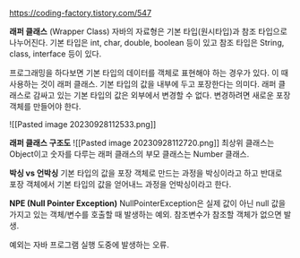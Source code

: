 https://coding-factory.tistory.com/547

**래퍼 클래스** (Wrapper Class)
자바의 자료형은 기본 타입(원시타입)과 참조 타입으로 나누어진다. 
기본 타입은 int, char, double, boolean 등이 있고
참조 타입은 String, class, interface 등이 있다.

프로그래밍을 하다보면 기본 타입의 데이터를 객체로 표현해야 하는 경우가 있다. 
이 때 사용하는 것이 래퍼 클래스. 기본 타입의 값을 내부에 두고 포장한다는 의미다. 
래퍼 클래스로 감싸고 있는 기본 타입의 값은 외부에서 변경할 수 없다. 
변경하려면 새로운 포장 객체를 만들어야 한다. 

![[Pasted image 20230928112533.png]]

**래퍼 클래스 구조도**
![[Pasted image 20230928112720.png]]
최상위 클래스는 Object이고 숫자를 다루는 래퍼 클래스의 부모 클래스는 Number 클래스.

**박싱 vs 언박싱**
기본 타입의 값을 포장 객체로 만드는 과정을 박싱이라고 하고 반대로 포장 객체에서 기본 타입의 값을 얻어내느 과정을 언박싱이라고 한다. 


**NPE (Null Pointer Exception)**
NullPointerException은 실제 값이 아닌 null 값을 가지고 있는 객체/변수를 호출할 때 발생하는 예외.
참조변수가 참조할 객체가 없으면 발생.

예외는 자바 프로그램 실행 도중에 발생하는 오류.


